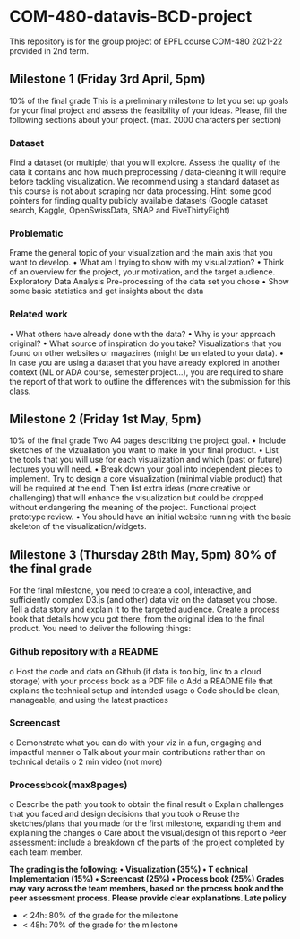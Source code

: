 # COM-480-datavis-BCD-project
This repository is for the group project of EPFL course COM-480 2021-22 provided in 2nd term.

## Milestone 1 (Friday 3rd April, 5pm) 
10% of the final grade
This is a preliminary milestone to let you set up goals for your final project and assess the feasibility of your ideas. Please, fill the following sections about your project.
(max. 2000 characters per section)
### Dataset
Find a dataset (or multiple) that you will explore. Assess the quality of the data it contains and how much preprocessing / data-cleaning it will require before tackling visualization. We recommend using a standard dataset as this course is not about scraping nor data processing.
Hint: some good pointers for finding quality publicly available datasets (Google dataset search, Kaggle, OpenSwissData, SNAP and FiveThirtyEight)
### Problematic
Frame the general topic of your visualization and the main axis that you want to develop.
• What am I trying to show with my visualization?
• Think of an overview for the project, your motivation, and the target audience.
Exploratory Data Analysis
Pre-processing of the data set you chose
• Show some basic statistics and get insights about the data
### Related work
• What others have already done with the data?
• Why is your approach original?
• What source of inspiration do you take? Visualizations that you found on other websites or magazines (might be unrelated to your data).
• In case you are using a dataset that you have already explored in another context (ML or ADA course, semester project...), you are required to share the report of that work to outline the differences with the submission for this class.
       
## Milestone 2 (Friday 1st May, 5pm)
10% of the final grade
Two A4 pages describing the project goal.
• Include sketches of the vizualiation you want to make in your final product.
• List the tools that you will use for each visualization and which (past or future)
lectures you will need.
• Break down your goal into independent pieces to implement. Try to design a core visualization (minimal viable product) that will be required at the end. Then list extra ideas (more creative or challenging) that will enhance the visualization but could be dropped without endangering the meaning of the project.
Functional project prototype review.
• You should have an initial website running with the basic skeleton of the visualization/widgets.
 
## Milestone 3 (Thursday 28th May, 5pm) 80% of the final grade
For the final milestone, you need to create a cool, interactive, and sufficiently complex D3.js (and other) data viz on the dataset you chose. Tell a data story and explain it to the targeted audience. Create a process book that details how you got there, from the original idea to the final product.
You need to deliver the following things:
### Github repository with a README
o Host the code and data on Github (if data is too big, link to a cloud
storage) with your process book as a PDF file
o Add a README file that explains the technical setup and intended usage
o Code should be clean, manageable, and using the latest practices
### Screencast
o Demonstrate what you can do with your viz in a fun, engaging and
impactful manner
o Talk about your main contributions rather than on technical details o 2 min video (not more)
### Processbook(max8pages)
o Describe the path you took to obtain the final result
o Explain challenges that you faced and design decisions that you took o Reuse the sketches/plans that you made for the first milestone,
expanding them and explaining the changes
o Care about the visual/design of this report
o Peer assessment: include a breakdown of the parts of the project completed by each team member.

**The grading is the following:
• Visualization (35%)
• T echnical Implementation (15%)
• Screencast (25%)
• Process book (25%)
Grades may vary across the team members, based on the process book and the peer assessment process. Please provide clear explanations.
Late policy**
  
* < 24h: 80% of the grade for the milestone
* < 48h: 70% of the grade for the milestone
